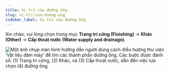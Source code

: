 ```yaml
---
title: Vị trí của đường ống
slug: vi-tri-cua-duong-ong
sidebar_label: Vị trí của đường ống
---
```


Xin chào, vui lòng chọn trong mục **Trang trí cứng (Finishing)** -> **Khác (Other)** -> **Cấp thoát nước (Water supply and drainage)**.

![Một ảnh chụp màn hình hướng dẫn người dùng cách điều hướng thư viện 'Vật liệu đám mây' để tìm các thành phần đường ống. Các bước được đánh số: (1) Trang trí cứng, (2) Khác, và (3) Cấp thoát nước, dẫn đến việc lựa chọn (4) đường ống.](https://storage.googleapis.com/jegavn_kb/images/e3359256-9935-490f-9f40-94801658371d.png)